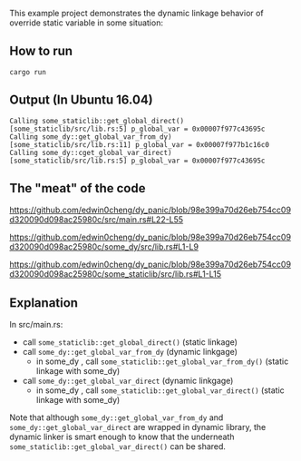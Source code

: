 This example project demonstrates the dynamic linkage behavior of override static variable in some situation:

## How to run
```
cargo run
```

## Output (In Ubuntu 16.04)
```
Calling some_staticlib::get_global_direct()
[some_staticlib/src/lib.rs:5] p_global_var = 0x00007f977c43695c
Calling some_dy::get_global_var_from_dy)
[some_staticlib/src/lib.rs:11] p_global_var = 0x00007f977b1c16c0
Calling some_dy::cget_global_var_direct)
[some_staticlib/src/lib.rs:5] p_global_var = 0x00007f977c43695c
```
## The "meat" of the code

https://github.com/edwin0cheng/dy_panic/blob/98e399a70d26eb754cc09d320090d098ac25980c/src/main.rs#L22-L55

https://github.com/edwin0cheng/dy_panic/blob/98e399a70d26eb754cc09d320090d098ac25980c/some_dy/src/lib.rs#L1-L9

https://github.com/edwin0cheng/dy_panic/blob/98e399a70d26eb754cc09d320090d098ac25980c/some_staticlib/src/lib.rs#L1-L15

## Explanation

In src/main.rs:

* call `some_staticlib::get_global_direct()`  (static linkage)
* call `some_dy::get_global_var_from_dy` (dynamic linkgage)
  * in some_dy , call `some_staticlib::get_global_var_from_dy()` (static linkage with some_dy)
* call `some_dy::get_global_var_direct` (dynamic linkgage)
  * in some_dy , call `some_staticlib::get_global_var_direct()` (static linkage with some_dy)
  
Note that although `some_dy::get_global_var_from_dy` and `some_dy::get_global_var_direct` are wrapped in dynamic library, the dynamic linker is smart enough to know that the underneath `some_staticlib::get_global_var_direct()` can be shared.
  
